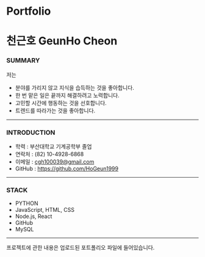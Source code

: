 # Portfolio
# 천근호 GeunHo Cheon

### SUMMARY
저는  
*  분야를 가리지 않고 지식을 습득하는 것을 좋아합니다.
*  한 번 맡은 일은 끝까지 해결하려고 노력합니다.
*  고민할 시간에 행동하는 것을 선호합니다.
*  트렌드를 따라가는 것을 좋아합니다.
-------------

### INTRODUCTION
* 학력 : 부산대학교 기계공학부 졸업
* 연락처 : (82) 10-4928-6868
* 이메일 : cgh100039@gmail.com
* GitHub : https://github.com/HoGeun1999
--------------
### STACK
* PYTHON
* JavaScript, HTML, CSS
* Node.js, React
* GitHub
* MySQL
---------
프로젝트에 관한 내용은 업로드된 포트폴리오 파일에 들어있습니다.
